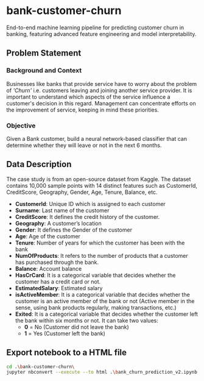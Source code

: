 # bank-customer-churn
End-to-end machine learning pipeline for predicting customer churn in banking, featuring advanced feature engineering and model interpretability.

## Problem Statement

### Background and Context
Businesses like banks that provide service have to worry about the problem of *'Churn'* i.e. customers leaving and joining another service provider. It is important to understand which aspects of the service influence a customer's decision in this regard. Management can concentrate efforts on the improvement of service, keeping in mind these priorities.

### Objective
Given a Bank customer, build a neural network-based classifier that can determine whether they will leave or not in the next 6 months.

## Data Description

The case study is from an open-source dataset from Kaggle. The dataset contains 10,000 sample points with 14 distinct features such as CustomerId, CreditScore, Geography, Gender, Age, Tenure, Balance, etc.

- **CustomerId**: Unique ID which is assigned to each customer
- **Surname**: Last name of the customer
- **CreditScore**: It defines the credit history of the customer.
- **Geography**: A customer’s location
- **Gender**: It defines the Gender of the customer
- **Age**: Age of the customer
- **Tenure**: Number of years for which the customer has been with the bank
- **NumOfProducts**: It refers to the number of products that a customer has purchased through the bank.
- **Balance**: Account balance
- **HasCrCard**: It is a categorical variable that decides whether the customer has a credit card or not.
- **EstimatedSalary**: Estimated salary
- **isActiveMember**: It is a categorical variable that decides whether the customer is an active member of the bank or not (Active member in the sense, using bank products regularly, making transactions, etc.)
- **Exited**: It is a categorical variable that decides whether the customer left the bank within six months or not. It can take two values:
  - **0** = No (Customer did not leave the bank)
  - **1** = Yes (Customer left the bank)


## Export notebook to a HTML file

```bash
cd .\bank-customer-churn\
jupyter nbconvert --execute --to html .\bank_churn_prediction_v2.ipynb
